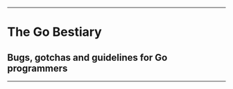# 

# 

 

 

---



# The Go Bestiary

## Bugs, gotchas and guidelines for Go programmers



---



